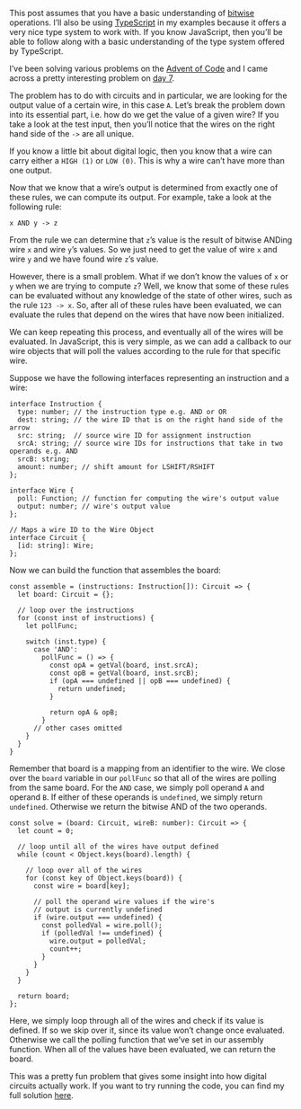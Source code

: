 This post assumes that you have a basic understanding of [bitwise](https://en.wikipedia.org/wiki/Bitwise_operation) operations. I’ll also be using [TypeScript](https://www.typescriptlang.org/docs/tutorial.html) in my examples because it offers a very nice type system to work with. If you know JavaScript, then you’ll be able to follow along with a basic understanding of the type system offered by TypeScript.

I’ve been solving various problems on the [Advent of Code](http://adventofcode.com/) and I came
across a pretty interesting problem on [day 7](http://adventofcode.com/2015/day/7).

The problem has to do with circuits and in particular, we are looking for
the output value of a certain wire, in this case `A`. Let’s break the problem down into its essential part, i.e. how do we get the value of a given wire? If you take a look at the test input, then you’ll
notice that the wires on the right hand side of the `->` are all unique.

If you know a little bit about digital logic, then you know that a wire
can carry either a `HIGH (1)` or `LOW (0)`. This is why a wire can’t have more than one output.

Now that we know that a wire’s output is determined from exactly one of these rules, we can compute its output. For example, take a look at the following rule:

```
x AND y -> z
```
From the rule we can determine that `z`’s value is the result
of bitwise ANDing wire `x` and wire `y`’s values. So
we just need to get the value of wire `x` and wire `y` and we have found wire `z`’s value.

However, there is a small problem. What if we don’t know the values of
`x` or `y` when we are trying to compute `z`? Well, we know that some of these rules can be evaluated
without any knowledge of the state of other wires, such as the rule `123 -> x`. So, after all of these rules have been evaluated, we can evaluate the rules that depend on the wires that have now been
initialized.

We can keep repeating this process, and eventually all of the wires will
be evaluated. In JavaScript, this is very simple, as we can add a callback
to our wire objects that will poll the values according to the rule for
that specific wire.

Suppose we have the following interfaces representing an instruction and a
wire:

```
interface Instruction {
  type: number; // the instruction type e.g. AND or OR
  dest: string; // the wire ID that is on the right hand side of the arrow
  src: string;  // source wire ID for assignment instruction
  srcA: string; // source wire IDs for instructions that take in two operands e.g. AND
  srcB: string;
  amount: number; // shift amount for LSHIFT/RSHIFT
};

interface Wire {
  poll: Function; // function for computing the wire's output value
  output: number; // wire's output value
};

// Maps a wire ID to the Wire Object
interface Circuit {
  [id: string]: Wire;
};
```

Now we can build the function that assembles the board:

```
const assemble = (instructions: Instruction[]): Circuit => {
  let board: Circuit = {};

  // loop over the instructions
  for (const inst of instructions) {
    let pollFunc;

    switch (inst.type) {
      case 'AND':
        pollFunc = () => {
          const opA = getVal(board, inst.srcA);
          const opB = getVal(board, inst.srcB);
          if (opA === undefined || opB === undefined) {
            return undefined;
          }

          return opA & opB;
        }
      // other cases omitted
    }
  }
}
```

Remember that board is a mapping from an identifier to the wire. We close
over the `board` variable in our `pollFunc` so that
all of the wires are polling from the same board. For the `AND` case, we simply poll operand `A`
and operand `B`. If either of these operands is `undefined`, we simply return `undefined`. Otherwise
we return the bitwise AND of the two operands.

```
const solve = (board: Circuit, wireB: number): Circuit => {
  let count = 0;

  // loop until all of the wires have output defined
  while (count < Object.keys(board).length) {

    // loop over all of the wires
    for (const key of Object.keys(board)) {
      const wire = board[key];

      // poll the operand wire values if the wire's
      // output is currently undefined
      if (wire.output === undefined) {
        const polledVal = wire.poll();
        if (polledVal !== undefined) {
          wire.output = polledVal;
          count++;
        }
      }
    }
  }

  return board;
};
```

Here, we simply loop through all of the wires and check if its value is
defined. If so we skip over it, since its value won’t change once
evaluated. Otherwise we call the polling function that we’ve set in our
assembly function. When all of the values have been evaluated, we can
return the board.

This was a pretty fun problem that gives some insight into how digital
circuits actually work. If you want to try running the code, you can find
my full solution [here](https://github.com/dongy7/adventofcode-2015/blob/master/src/day7.ts).